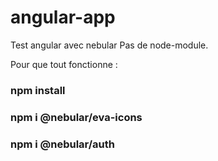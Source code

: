 # angular-app
Test angular avec nebular
Pas de node-module.

Pour que tout fonctionne :
### npm install 
### npm i @nebular/eva-icons
### npm i @nebular/auth
